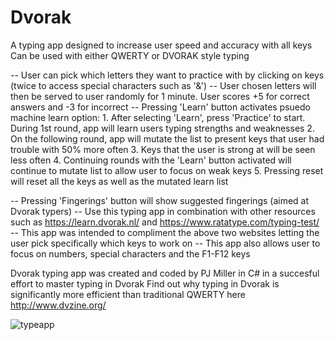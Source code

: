 # Dvorak
A typing app designed to increase user speed and accuracy with all keys 
Can be used with either QWERTY or DVORAK style typing 

  -- User can pick which letters they want to practice with by clicking on keys (twice to access special characters such as '&')
  -- User chosen letters will then be served to user randomly for 1 minute. User scores +5 for correct answers and -3 for incorrect
  -- Pressing 'Learn' button activates psuedo machine learn option:
      1. After selecting 'Learn', press 'Practice' to start. During 1st round, app will learn users typing strengths and weaknesses
      2. On the following round, app will mutate the list to present keys that user had trouble with 50% more often
      3. Keys that the user is strong at will be seen less often
      4. Continuing rounds with the 'Learn' button activated will continue to mutate list to allow user to focus on weak keys
      5. Pressing reset will reset all the keys as well as the mutated learn list
  
  -- Pressing 'Fingerings' button will show suggested fingerings (aimed at Dvorak typers) 
  -- Use this typing app in combination with other resources such as https://learn.dvorak.nl/ and https://www.ratatype.com/typing-test/
  -- This app was intended to compliment the above two websites letting the user pick specifically which keys to work on
  -- This app also allows user to focus on numbers, special characters and the F1-F12 keys
  
  Dvorak typing app was created and coded by PJ Miller in C# in a succesful effort to master typing in Dvorak
  Find out why typing in Dvorak is significantly more efficient than traditional QWERTY here http://www.dvzine.org/
  
![typeapp](https://user-images.githubusercontent.com/28571149/36284685-77831d16-125d-11e8-9648-effacdf2123b.jpg)
